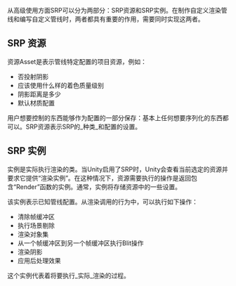 从高级使用方面SRP可以分为两部分：SRP资源和SRP实例。在制作自定义渲染管线和编写自定义管线时，两者都具有重要的作用，需要同时实现这两者。

## SRP 资源
资源Asset是表示管线特定配置的项目资源，例如：
* 否投射阴影
* 应该使用什么样的着色质量级别
* 阴影距离是多少
* 默认材质配置

用户想要控制的东西能够作为配置的一部分保存：基本上任何想要序列化的东西都可以。SRP资源表示SRP的_种类_和配置的设置。

## SRP 实例
实例是实际执行渲染的类。当Unity启用了SRP时，Unity会查看当前选定的资源并要求它提供“渲染实例”。在这种情况下，资源需要执行的操作是返回包含“Render”函数的实例。通常，实例将存储资源中的一些设置。

该实例表示已知管线配置。从渲染调用的行为中，可以执行如下操作：
* 清除帧缓冲区
* 执行场景剔除
* 渲染对象集
* 从一个帧缓冲区到另一个帧缓冲区执行Blit操作
* 渲染阴影
* 应用后处理效果

这个实例代表着将要执行_实际_渲染的过程。